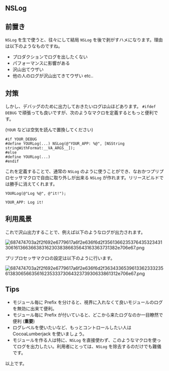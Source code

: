 NSLog
---

前置き
---

`NSLog` を生で使うと、往々にして結局 `NSLog` を後で剥がすハメになります。理由は以下のようなものですね。

- プロダクションでログを出したくない
- パフォーマンスに影響がある
- 沢山出てウザい
- 他の人のログが沢山出てきてウザい etc..

対策
---

しかし、デバッグのために出力しておきたいログは山ほどあります。
`#ifdef DEBUG` で頑張っても良いですが、次のようなマクロを定義するともっと便利です。

(`YOUR` などは空気を読んで置換してください)

```objc
#if YOUR_DEBUG
#define YOURLog(...) NSLog(@"YOUR_APP: %@", [NSString stringWithFormat:__VA_ARGS__]);
#else
#define YOURLog(...)
#endif
```

これを定義することで、通常の `NSLog` のように使うことができ、なおかつプリプロセッサマクロで自由に取り外しが出来る `NSLog` が作れます。リリースビルドでは勝手に消えてくれます。

```objc
YOURLog(@"Log %@", @"it!");
```

```
YOUR_APP: Log it!
```

利用風景
---

これで沢山出力することで、例えば以下のようなログが出力されます。

![687474703a2f2f692e6779617a6f2e636f6d2f35613662353764353234313061613663663831623038386635643163363731382e706e67.png](https://qiita-image-store.s3.amazonaws.com/0/19168/79c9aaab-0431-ed30-29d9-c09e251b9548.png)


プリプロセッサマクロの設定は以下のように行います。

![687474703a2f2f692e6779617a6f2e636f6d2f36343365396133623332356138306566356162353337306432373930633861312e706e67.png](https://qiita-image-store.s3.amazonaws.com/0/19168/e2fbc5d6-c8ff-11d6-3ff3-b17d9dfd60b2.png)

Tips
---

- モジュール毎に Prefix を分けると、視界に入れなくて良いモジュールのログを無効に出来て便利。
- モジュール毎に Prefix が付いていると、どこから来たログなのか一目瞭然で便利 (**重要**)
- ログレベルを使いたいなど、もっとコントロールしたい人は CocoaLumberjack を使いましょう。
- モジュールを作る人は特に、`NSLog` を直接使わず、このようなマクロを使ってログを出力したい。利用者にとっては、`NSLog` を除去するのだけでも難儀です。

以上です。
